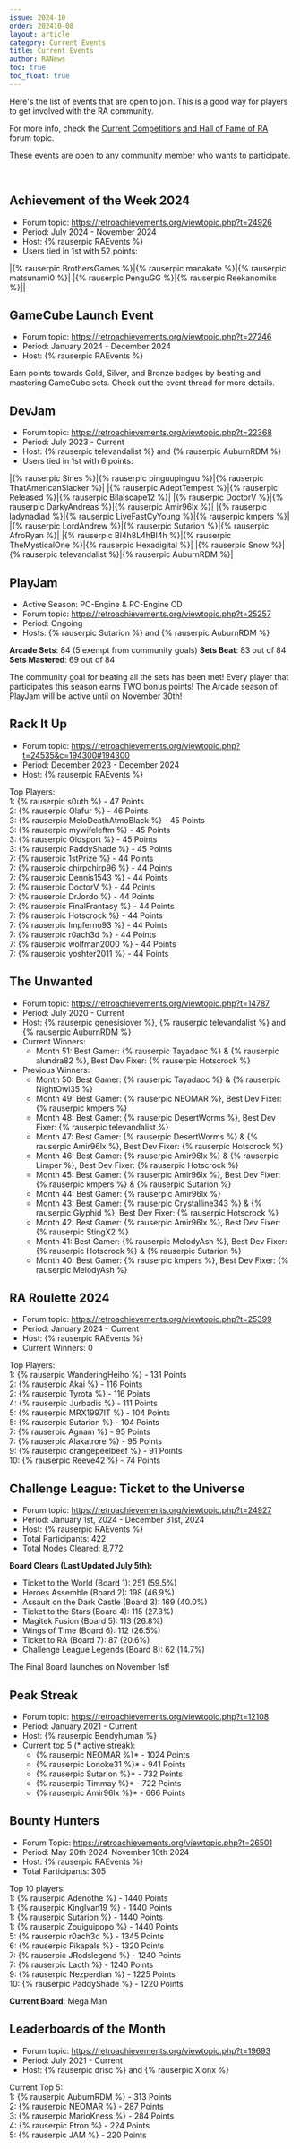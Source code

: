 ```yaml
---
issue: 2024-10
order: 202410-08
layout: article
category: Current Events
title: Current Events
author: RANews
toc: true
toc_float: true
---
```


Here's the list of events that are open to join. This is a good way for players to get involved with the RA community.

For more info, check the [Current Competitions and Hall of Fame of RA](https://retroachievements.org/viewtopic.php?t=9014) forum topic.

These events are open to any community member who wants to participate.

<br clear="right">

## Achievement of the Week 2024

- Forum topic: <https://retroachievements.org/viewtopic.php?t=24926>
- Period: July 2024 - November 2024
- Host: {% rauserpic RAEvents %}
- Users tied in 1st with 52 points:

|{% rauserpic BrothersGames %}|{% rauserpic manakate %}|{% rauserpic matsunami0 %}|
|{% rauserpic PenguGG %}|{% rauserpic Reekanomiks %}||


## GameCube Launch Event

- Forum topic: <https://retroachievements.org/viewtopic.php?t=27246>
- Period: January 2024 - December 2024
- Host: {% rauserpic RAEvents %}

Earn points towards Gold, Silver, and Bronze badges by beating and mastering GameCube sets. Check out the event thread for more details.


## DevJam

- Forum topic: <https://retroachievements.org/viewtopic.php?t=22368>
- Period: July 2023 - Current
- Host: {% rauserpic televandalist %} and {% rauserpic AuburnRDM %}
- Users tied in 1st with 6 points:

|{% rauserpic Sines %}|{% rauserpic pinguupinguu %}|{% rauserpic ThatAmericanSlacker %}|
|{% rauserpic AdeptTempest %}|{% rauserpic Released %}|{% rauserpic Bilalscape12 %}|
|{% rauserpic DoctorV %}|{% rauserpic DarkyAndreas %}|{% rauserpic Amir96lx %}|
|{% rauserpic ladynadiad %}|{% rauserpic LiveFastCyYoung %}|{% rauserpic kmpers %}|
|{% rauserpic LordAndrew %}|{% rauserpic Sutarion %}|{% rauserpic AfroRyan %}|
|{% rauserpic Bl4h8L4hBl4h %}|{% rauserpic TheMysticalOne %}|{% rauserpic Hexadigital %}|
|{% rauserpic Snow %}|{% rauserpic televandalist %}|{% rauserpic AuburnRDM %}|


## PlayJam

- Active Season: PC-Engine & PC-Engine CD
- Forum topic: <https://retroachievements.org/viewtopic.php?t=25257>
- Period: Ongoing
- Hosts: {% rauserpic Sutarion %} and {% rauserpic AuburnRDM %}

**Arcade Sets**: 84 (5 exempt from community goals)
**Sets Beat**: 83 out of 84
**Sets Mastered**: 69 out of 84

The community goal for beating all the sets has been met!  Every player that participates this season earns TWO bonus points!  The Arcade season of PlayJam will be active until on November 30th!


## Rack It Up

- Forum topic: <https://retroachievements.org/viewtopic.php?t=24535&c=194300#194300>
- Period: December 2023 - December 2024
- Host: {% rauserpic RAEvents %}

Top Players:  
  1: {% rauserpic s0uth %} - 47 Points  
  2: {% rauserpic Olafur %} - 46 Points  
  3: {% rauserpic MeloDeathAtmoBlack %} - 45 Points  
  3: {% rauserpic mywifeleftm %} - 45 Points  
  3: {% rauserpic Oldsport %} - 45 Points  
  3: {% rauserpic PaddyShade %} - 45 Points  
  7: {% rauserpic 1stPrize %} - 44 Points  
  7: {% rauserpic chirpchirp96 %} - 44 Points  
  7: {% rauserpic Dennis1543 %} - 44 Points  
  7: {% rauserpic DoctorV %} - 44 Points  
  7: {% rauserpic DrJordo %} - 44 Points  
  7: {% rauserpic FinalFrantasy %} - 44 Points  
  7: {% rauserpic Hotscrock %} - 44 Points  
  7: {% rauserpic Impferno93 %} - 44 Points  
  7: {% rauserpic r0ach3d %} - 44 Points  
  7: {% rauserpic wolfman2000 %} - 44 Points  
  7: {% rauserpic yoshter2011 %} - 44 Points  


## The Unwanted

- Forum topic: <https://retroachievements.org/viewtopic.php?t=14787>
- Period: July 2020 - Current
- Host: {% rauserpic genesislover %}, {% rauserpic televandalist %} and {% rauserpic AuburnRDM %}
- Current Winners:
  - Month 51: Best Gamer: {% rauserpic Tayadaoc %} & {% rauserpic alundra82 %}, Best Dev Fixer: {% rauserpic Hotscrock %}
- Previous Winners:
  - Month 50: Best Gamer: {% rauserpic Tayadaoc %} & {% rauserpic NightOwl35 %}
  - Month 49: Best Gamer: {% rauserpic NEOMAR %}, Best Dev Fixer: {% rauserpic kmpers %}
  - Month 48: Best Gamer: {% rauserpic DesertWorms %}, Best Dev Fixer: {% rauserpic televandalist %}
  - Month 47: Best Gamer: {% rauserpic DesertWorms %} & {% rauserpic Amir96lx %}, Best Dev Fixer: {% rauserpic Hotscrock %}
  - Month 46: Best Gamer: {% rauserpic Amir96lx %} & {% rauserpic Limper %}, Best Dev Fixer: {% rauserpic Hotscrock %}
  - Month 45: Best Gamer: {% rauserpic Amir96lx %}, Best Dev Fixer: {% rauserpic kmpers %} & {% rauserpic Sutarion %}
  - Month 44: Best Gamer: {% rauserpic Amir96lx %}
  - Month 43: Best Gamer: {% rauserpic Crystalline343 %} & {% rauserpic Glyphid %}, Best Dev Fixer: {% rauserpic Hotscrock %}
  - Month 42: Best Gamer: {% rauserpic Amir96lx %}, Best Dev Fixer: {% rauserpic StingX2 %}
  - Month 41: Best Gamer: {% rauserpic MelodyAsh %}, Best Dev Fixer: {% rauserpic Hotscrock %} & {% rauserpic Sutarion %}
  - Month 40: Best Gamer: {% rauserpic kmpers %}, Best Dev Fixer: {% rauserpic MelodyAsh %}


## RA Roulette 2024

- Forum topic: <https://retroachievements.org/viewtopic.php?t=25399>
- Period: January 2024 - Current
- Host: {% rauserpic RAEvents %}
- Current Winners: 0

Top Players:  
  1: {% rauserpic WanderingHeiho %} - 131 Points  
  2: {% rauserpic Akai %} - 116 Points  
  2: {% rauserpic Tyrota %} - 116 Points  
  4: {% rauserpic Jurbadis %} - 111 Points  
  5: {% rauserpic MRX1997IT %} - 104 Points  
  5: {% rauserpic Sutarion %} - 104 Points  
  7: {% rauserpic Agnam %} - 95 Points  
  7: {% rauserpic Alakatrore %} - 95 Points  
  9: {% rauserpic orangepeelbeef %} - 91 Points  
  10: {% rauserpic Reeve42 %} - 74 Points  


## Challenge League: Ticket to the Universe
- Forum topic: <https://retroachievements.org/viewtopic.php?t=24927>
- Period: January 1st, 2024 - December 31st, 2024
- Host: {% rauserpic RAEvents %}
- Total Participants: 422
- Total Nodes Cleared: 8,772

**Board Clears (Last Updated July 5th):**  
- Ticket to the World (Board 1): 251 (59.5%)  
- Heroes Assemble (Board 2): 198 (46.9%)  
- Assault on the Dark Castle (Board 3): 169 (40.0%)  
- Ticket to the Stars (Board 4): 115 (27.3%)  
- Magitek Fusion (Board 5): 113 (26.8%)  
- Wings of Time (Board 6): 112 (26.5%)  
- Ticket to RA (Board 7): 87 (20.6%)  
- Challenge League Legends (Board 8): 62 (14.7%)  

The Final Board launches on November 1st!


## Peak Streak

- Forum topic: <https://retroachievements.org/viewtopic.php?t=12108>
- Period: January 2021 - Current
- Host: {% rauserpic Bendyhuman %}
- Current top 5 (* active streak):
  - {% rauserpic NEOMAR %}* - 1024 Points
  - {% rauserpic Lonoke31 %}* - 941 Points
  - {% rauserpic Sutarion %}* - 732 Points
  - {% rauserpic Timmay %}* - 722 Points
  - {% rauserpic Amir96lx %}* - 666 Points


## Bounty Hunters

- Forum Topic: <https://retroachievements.org/viewtopic.php?t=26501>
- Period: May 20th 2024-November 10th 2024
- Host: {% rauserpic RAEvents %}
- Total Participants: 305

Top 10 players:  
  1: {% rauserpic Adenothe %} - 1440 Points  
  1: {% rauserpic KingIvan19 %} - 1440 Points  
  1: {% rauserpic Sutarion %} - 1440 Points  
  1: {% rauserpic Zouiguipopo %} - 1440 Points  
  5: {% rauserpic r0ach3d %} - 1345 Points  
  6: {% rauserpic Pikapals %} - 1320 Points  
  7: {% rauserpic JRodslegend %} - 1240 Points  
  7: {% rauserpic Laoth %} - 1240 Points  
  9: {% rauserpic Nezperdian %} - 1225 Points  
  10: {% rauserpic PaddyShade %} - 1220 Points  

**Current Board**: Mega Man


## Leaderboards of the Month

- Forum topic: <https://retroachievements.org/viewtopic.php?t=19693>
- Period: July 2021 - Current
- Host: {% rauserpic drisc %} and {% rauserpic Xionx %}

Current Top 5:  
  1: {% rauserpic AuburnRDM %} - 313 Points  
  2: {% rauserpic NEOMAR %} - 287 Points  
  3: {% rauserpic MarioKness %} - 284 Points  
  4: {% rauserpic Etron %} - 224 Points  
  5: {% rauserpic JAM %} - 220 Points  
